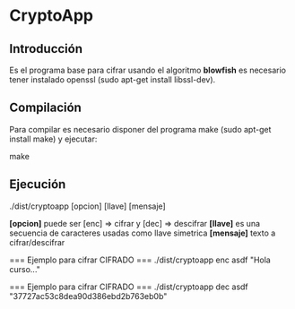 # CryptoApp

## Introducción

Es el programa base para cifrar usando el algoritmo **blowfish** es necesario tener instalado openssl (sudo apt-get install libssl-dev).

## Compilación

Para compilar es necesario disponer del programa make (sudo apt-get install make) y ejecutar:

make

## Ejecución

./dist/cryptoapp [opcion] [llave] [mensaje] 

**[opcion]** puede ser [enc] => cifrar y [dec] => descifrar 
**[llave]** es una secuencia de caracteres usadas como llave simetrica 
**[mensaje]** texto a cifrar/descifrar 

 === Ejemplo para cifrar CIFRADO === 
./dist/cryptoapp enc asdf "Hola curso..." 

 === Ejemplo para cifrar CIFRADO === 
./dist/cryptoapp dec asdf "37727ac53c8dea90d386ebd2b763eb0b"





